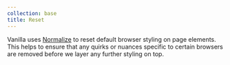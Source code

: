 ```yaml
---
collection: base
title: Reset
---
```


Vanilla uses [Normalize](https://necolas.github.io/normalize.css/) to reset default browser styling on page elements. This helps to ensure that any quirks or nuances specific to certain browsers are removed before we layer any further styling on top.
